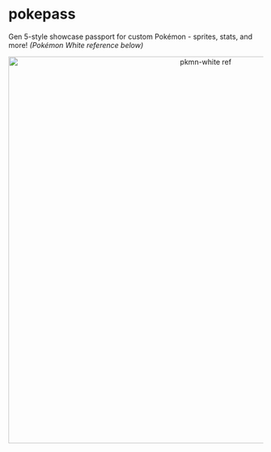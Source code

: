 # pokepass
Gen 5-style showcase passport for custom Pokémon - sprites, stats, and more! _(Pokémon White reference below)_
<div align="center"><img src="https://github.com/user-attachments/assets/ab014076-4f7d-4fd9-9ae0-a68d202b94cd" alt="pkmn-white ref" height=764px></div>
